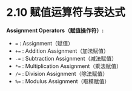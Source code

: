 # 2.10 赋值运算符与表达式

**Assignment Operators（赋值操作符）:**

* `=` : Assignment（赋值）
* `+=` : Addition Assignment（加法赋值）
* `-=` : Subtraction Assignment（减法赋值）
* `*=` : Multiplication Assignment（乘法赋值）
* `/=` : Division Assignment（除法赋值）
* `%=` : Modulus Assignment（取模赋值）
